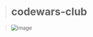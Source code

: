 > # codewars-club

> ![image](https://user-images.githubusercontent.com/59821235/155487967-af44095c-ab9f-41f5-8139-ed824766466d.png)
